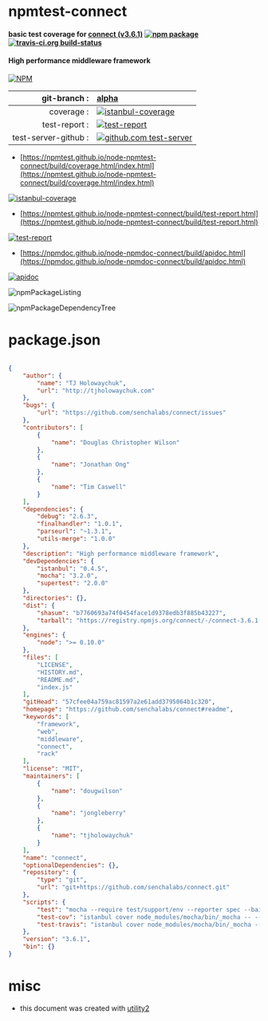 # npmtest-connect

#### basic test coverage for  [connect (v3.6.1)](https://github.com/senchalabs/connect#readme)  [![npm package](https://img.shields.io/npm/v/npmtest-connect.svg?style=flat-square)](https://www.npmjs.org/package/npmtest-connect) [![travis-ci.org build-status](https://api.travis-ci.org/npmtest/node-npmtest-connect.svg)](https://travis-ci.org/npmtest/node-npmtest-connect)

#### High performance middleware framework

[![NPM](https://nodei.co/npm/connect.png?downloads=true&downloadRank=true&stars=true)](https://www.npmjs.com/package/connect)

| git-branch : | [alpha](https://github.com/npmtest/node-npmtest-connect/tree/alpha)|
|--:|:--|
| coverage : | [![istanbul-coverage](https://npmtest.github.io/node-npmtest-connect/build/coverage.badge.svg)](https://npmtest.github.io/node-npmtest-connect/build/coverage.html/index.html)|
| test-report : | [![test-report](https://npmtest.github.io/node-npmtest-connect/build/test-report.badge.svg)](https://npmtest.github.io/node-npmtest-connect/build/test-report.html)|
| test-server-github : | [![github.com test-server](https://npmtest.github.io/node-npmtest-connect/GitHub-Mark-32px.png)](https://npmtest.github.io/node-npmtest-connect/build/app/index.html) | | build-artifacts : | [![build-artifacts](https://npmtest.github.io/node-npmtest-connect/glyphicons_144_folder_open.png)](https://github.com/npmtest/node-npmtest-connect/tree/gh-pages/build)|

- [https://npmtest.github.io/node-npmtest-connect/build/coverage.html/index.html](https://npmtest.github.io/node-npmtest-connect/build/coverage.html/index.html)

[![istanbul-coverage](https://npmtest.github.io/node-npmtest-connect/build/screenCapture.buildCi.browser.%252Ftmp%252Fbuild%252Fcoverage.lib.html.png)](https://npmtest.github.io/node-npmtest-connect/build/coverage.html/index.html)

- [https://npmtest.github.io/node-npmtest-connect/build/test-report.html](https://npmtest.github.io/node-npmtest-connect/build/test-report.html)

[![test-report](https://npmtest.github.io/node-npmtest-connect/build/screenCapture.buildCi.browser.%252Ftmp%252Fbuild%252Ftest-report.html.png)](https://npmtest.github.io/node-npmtest-connect/build/test-report.html)

- [https://npmdoc.github.io/node-npmdoc-connect/build/apidoc.html](https://npmdoc.github.io/node-npmdoc-connect/build/apidoc.html)

[![apidoc](https://npmdoc.github.io/node-npmdoc-connect/build/screenCapture.buildCi.browser.%252Ftmp%252Fbuild%252Fapidoc.html.png)](https://npmdoc.github.io/node-npmdoc-connect/build/apidoc.html)

![npmPackageListing](https://npmtest.github.io/node-npmtest-connect/build/screenCapture.npmPackageListing.svg)

![npmPackageDependencyTree](https://npmtest.github.io/node-npmtest-connect/build/screenCapture.npmPackageDependencyTree.svg)



# package.json

```json

{
    "author": {
        "name": "TJ Holowaychuk",
        "url": "http://tjholowaychuk.com"
    },
    "bugs": {
        "url": "https://github.com/senchalabs/connect/issues"
    },
    "contributors": [
        {
            "name": "Douglas Christopher Wilson"
        },
        {
            "name": "Jonathan Ong"
        },
        {
            "name": "Tim Caswell"
        }
    ],
    "dependencies": {
        "debug": "2.6.3",
        "finalhandler": "1.0.1",
        "parseurl": "~1.3.1",
        "utils-merge": "1.0.0"
    },
    "description": "High performance middleware framework",
    "devDependencies": {
        "istanbul": "0.4.5",
        "mocha": "3.2.0",
        "supertest": "2.0.0"
    },
    "directories": {},
    "dist": {
        "shasum": "b7760693a74f0454face1d9378edb3f885b43227",
        "tarball": "https://registry.npmjs.org/connect/-/connect-3.6.1.tgz"
    },
    "engines": {
        "node": ">= 0.10.0"
    },
    "files": [
        "LICENSE",
        "HISTORY.md",
        "README.md",
        "index.js"
    ],
    "gitHead": "57cfee04a759ac81597a2e61add3795064b1c320",
    "homepage": "https://github.com/senchalabs/connect#readme",
    "keywords": [
        "framework",
        "web",
        "middleware",
        "connect",
        "rack"
    ],
    "license": "MIT",
    "maintainers": [
        {
            "name": "dougwilson"
        },
        {
            "name": "jongleberry"
        },
        {
            "name": "tjholowaychuk"
        }
    ],
    "name": "connect",
    "optionalDependencies": {},
    "repository": {
        "type": "git",
        "url": "git+https://github.com/senchalabs/connect.git"
    },
    "scripts": {
        "test": "mocha --require test/support/env --reporter spec --bail --check-leaks test/",
        "test-cov": "istanbul cover node_modules/mocha/bin/_mocha -- --require test/support/env --reporter dot --check-leaks test/",
        "test-travis": "istanbul cover node_modules/mocha/bin/_mocha --report lcovonly -- --require test/support/env --reporter spec --check-leaks test/"
    },
    "version": "3.6.1",
    "bin": {}
}
```



# misc
- this document was created with [utility2](https://github.com/kaizhu256/node-utility2)
